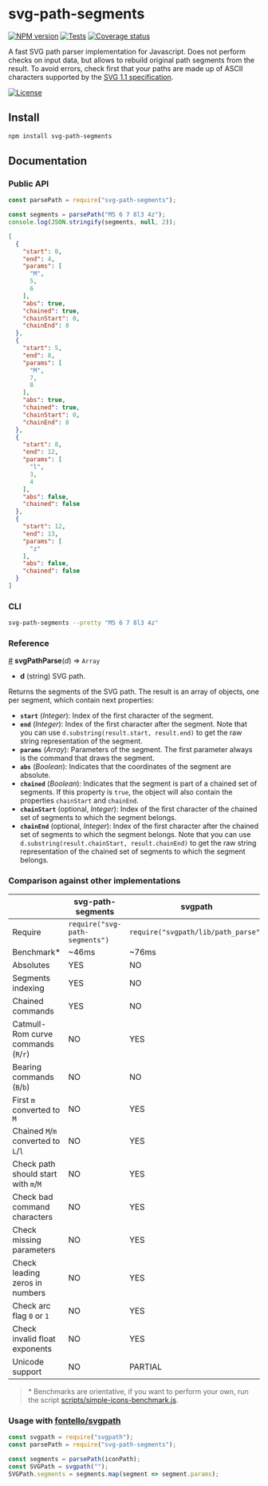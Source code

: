 # svg-path-segments

[![NPM version][npm-version-image]][npm-link]
[![Tests][tests-image]][tests-link]
[![Coverage status][coverage-image]][coverage-link]

A fast SVG path parser implementation for Javascript. Does not perform checks
on input data, but allows to rebuild original path segments from the result.
To avoid errors, check first that your paths are made up of ASCII characters
supported by the [SVG 1.1 specification][svg11-spec-link].

[![License][license-image]][license-link]

## Install

```bash
npm install svg-path-segments
```

## Documentation

### Public API

```js
const parsePath = require("svg-path-segments");

const segments = parsePath("M5 6 7 8l3 4z");
console.log(JSON.stringify(segments, null, 2));
```

```json
[
  {
    "start": 0,
    "end": 4,
    "params": [
      "M",
      5,
      6
    ],
    "abs": true,
    "chained": true,
    "chainStart": 0,
    "chainEnd": 8
  },
  {
    "start": 5,
    "end": 8,
    "params": [
      "M",
      7,
      8
    ],
    "abs": true,
    "chained": true,
    "chainStart": 0,
    "chainEnd": 8
  },
  {
    "start": 8,
    "end": 12,
    "params": [
      "l",
      3,
      4
    ],
    "abs": false,
    "chained": false
  },
  {
    "start": 12,
    "end": 13,
    "params": [
      "z"
    ],
    "abs": false,
    "chained": false
  }
]
```

### CLI

```bash
svg-path-segments --pretty "M5 6 7 8l3 4z"
```

### Reference

<a name="svgPathParse" href="#svgPathParse">#</a> <b>svgPathParse</b>(<i>d</i>)
⇒ `Array`

- **d** (string) SVG path.

Returns the segments of the SVG path. The result is an array of objects, one
per segment, which contain next properties:

- **`start`** (*Integer*): Index of the first character of the segment.
- **`end`** (*Integer*): Index of the first character after the segment. Note
 that you can use `d.substring(result.start, result.end)` to get the raw string
 representation of the segment.
- **`params`** (*Array*): Parameters of the segment. The first parameter always
 is the command that draws the segment.
- **`abs`** (*Boolean*): Indicates that the coordinates of the segment are
 absolute.
- **`chained`** (*Boolean*): Indicates that the segment is part of a chained
 set of segments. If this property is `true`, the object will also contain the
 properties `chainStart` and `chainEnd`.
- **`chainStart`** (optional, *Integer*): Index of the first character of the
 chained set of segments to which the segment belongs.
- **`chainEnd`** (optional, *Integer*): Index of the first character after the
 chained set of segments to which the segment belongs. Note that you can use
 `d.substring(result.chainStart, result.chainEnd)` to get the raw string
  representation of the chained set of segments to which the segment belongs.

### Comparison against other implementations

|  | svg-path-segments | svgpath |
|---|---|---|
| Require | `require("svg-path-segments")` | `require("svgpath/lib/path_parse")` |
| Benchmark\* | ~46ms | ~76ms |
| Absolutes | YES | NO |
| Segments indexing | YES | NO |
| Chained commands | YES | NO |
| Catmull-Rom curve commands (`R`/`r`) | NO | YES |
| Bearing commands (`B`/`b`) | NO | NO |
| First `m` converted to `M` | NO | YES |
| Chained `M`/`m` converted to `L`/`l` | NO | YES |
| Check path should start with `m`/`M` | NO | YES |
| Check bad command characters | NO | YES |
| Check missing parameters | NO | YES |
| Check leading zeros in numbers | NO | YES |
| Check arc flag `0` or `1` | NO | YES |
| Check invalid float exponents | NO | YES |
| Unicode support | NO | PARTIAL |

> \* Benchmarks are orientative, if you want to perform your own, run the script
  [scripts/simple-icons-benchmark.js][si-benchmark-link].

### Usage with [fontello/svgpath](https://github.com/fontello/svgpath)

```js
const svgpath = require("svgpath");
const parsePath = require("svg-path-segments");

const segments = parsePath(iconPath);
const SVGPath = svgpath("");
SVGPath.segments = segments.map(segment => segment.params);
```

[npm-link]: https://www.npmjs.com/package/svg-path-segments
[npm-version-image]: https://img.shields.io/npm/v/svg-path-segments?logo=NPM
[tests-image]: https://img.shields.io/github/workflow/status/mondeja/svg-path-segments/CI?logo=github
[tests-link]: https://github.com/mondeja/svg-path-segments/actions?query=workflow%3ACI
[coverage-image]: https://img.shields.io/coveralls/github/mondeja/svg-path-segments?logo=coveralls
[coverage-link]: https://coveralls.io/github/mondeja/svg-path-segments?branch=master
[license-image]: https://img.shields.io/npm/l/svg-path-segments?color=brightgreen
[license-link]: https://github.com/mondeja/svg-path-segments/blob/master/LICENSE
[si-benchmark-link]: https://github.com/mondeja/svg-path-segments/blob/master/scripts/simple-icons-benchmark.js
[svg11-spec-link]: https://www.w3.org/TR/SVG11/paths.html
